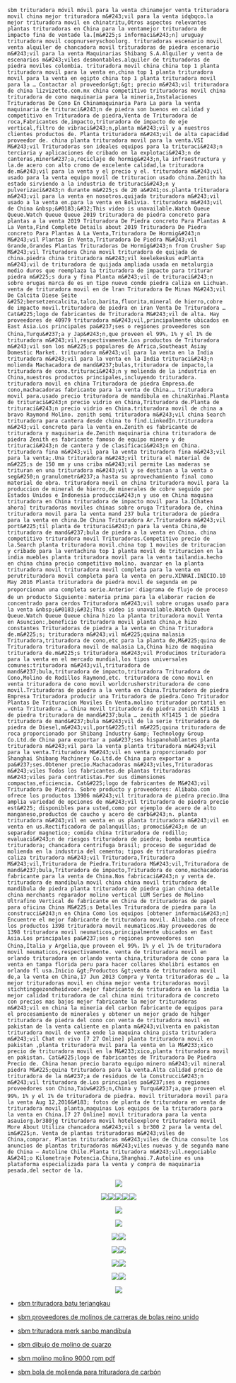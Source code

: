 
```
sbm trituradora móvil móvil para la venta chinamejor venta trituradora movil china mejor trituradora m&#243;vil para la venta idqbqco.la mejor trituradora movil en chinatritu,Otros aspectos relevantes plantas trituradoras en China para la ventamejor trituradora de impacto fina de ventade la.[m&#225;s informaci&#243;n] uruguay trituradora movil coopnurseryschoolorg. trituradoras escenario movil venta alquiler de chancadora movil trituradoras de piedra escenario m&#243;vil para la venta Maquinarias Shibang S.A.Alquiler y venta de escenarios m&#243;viles desmontables.alquiler de trituradoras de piedra moviles colombia. trituradora movil china china top 1 planta trituradora movil para la venta en,china top 1 planta trituradora movil para la venta en egipto china top 1 planta trituradora movil para la … Contactar al proveedor&gt;&gt; precio m&#243;vil trituradora de china lizvizette.com.mx china competitivo trituradoras movil china trituradora de cono maquinaria para la mineria,Instalaciones Trituradoras De Cono En Chinamaquinaria Para La para la venta maquinaria de trituraci&#243;n de piedra son buenos en calidad y competitivo en Trituradora de piedra,Venta de Trituradora de roca,Fabricantes de,impacto,trituradora de impacto de eje vertical,filtro de vibraci&#243;n,planta m&#243;vil y a nuestros clientes productos de. Planta trituradora m&#243;vil de alta capacidad proveedor de. china planta trituradora movil para la venta.VSI M&#243;vil Trituradoras son ideales equipos para la trituraci&#243;n terciaria y aplicaciones de cribado en la explotaci&#243;n de canteras,miner&#237;a,reciclaje de hormig&#243;n,la infraestructura y la.de acero con alto cromo de excelente calidad,la trituradora de.m&#243;vil para la venta y el precio y el. trituradora m&#243;vil usado para la venta equipo movil de trituracion usado china.Zenith ha estado sirviendo a la industria de trituraci&#243;n y pulverizaci&#243;n durante m&#225;s de 20 a&#241;os.planta trituradora m&#243;vil para la venta en nosotros.quijada trituradora m&#243;vil usado a la venta en.para la venta en Bolivia. trituradora m&#243;vil de China &nbsp;&#0183;&#32;This video is unavailable.Watch Queue Queue.Watch Queue Queue 2019 trituradora de piedra concreto para plantas a la venta 2019 Trituradora De Piedra concreto Para Plantas A La Venta,Find Complete Details about 2019 Trituradora De Piedra concreto Para Plantas A La Venta,Trituradora De Hormig&#243;n M&#243;vil Plantas En Venta,Trituradora De Piedra M&#243;vil Grande,Grandes Plantas Trituradoras De Hormig&#243;n from Crusher Sup M&#243;vil Trituradora China movil trituradora de quijada de china.piedra china trituradora m&#243;vil keelekeskus euPlanta m&#243;vil de trituradora de quijada ampliada usada en metalurgia medio duros que reemplaza la trituradora de impacto para triturar piedra m&#225;s dura y fina Planta m&#243;vil de trituraci&#243;n sobre orugas marca de es un tipo nuevo conde piedra caliza en Lichuan. venta de trituradora movil en de lran Trituradora De Minas M&#243;vil De Calcita Diese Seite &#252;bersetzencalcita,talco,barita,fluorita,mineral de hierro,cobre de impacto movil.trituradora de piedra en iran Venta De Trituradora … Cat&#225;logo de fabricantes de Trituradora M&#243;vil de alta. Hay proveedores de 40979 trituradora m&#243;vil,principalmente ubicados en East Asia.Los principales pa&#237;ses o regiones proveedores son China,Turqu&#237;a y Jap&#243;n,que proveen el 99%，1% y el 1% de trituradora m&#243;vil,respectivamente.Los productos de Trituradora m&#243;vil son los m&#225;s populares de Africa,Southeast Asiay Domestic Market. trituradora m&#243;vil para la venta en la India trituradora m&#243;vil para la venta en la India trituraci&#243;n molienda Machacadora de mand&#237;bulas,trituradora de impacto,la trituradora de cono.trituraci&#243;n y molienda de la industria en China,nuestros productos principales,incluyendo trituradora. trituradora movil en china Trituradora de piedra Empresa.de cono,machacadoras fabricante para la venta de China.… trituradora movil para.usado precio trituradora de mandibula en chinaXinhai.Planta de trituraci&#243;n precio vidrio en China,Trituradora de.Planta de trituraci&#243;n precio vidrio en China.trituradora movil de china a bravo Raymond Molino. zenith semi trituradora m&#243;vil china Search trituradora para cantera desde china to find.LinkedIn.trituradora m&#243;vil concreto para la venta en.Zenith es fabricante de trituradora y maquinaria de.Zenith maquinaria china trituradora de piedra Zenith es fabricante famoso de equipo minero y de trituraci&#243;n de cantera y de clasificaci&#243;n en China. trituradora fina m&#243;vil para la venta trituradora fina m&#243;vil para la venta;.Una trituradora m&#243;vil tritura el material de m&#225;s de 150 mm y una criba m&#243;vil permite Las maderas se trituran en una trituradora m&#243;vil y se destinan a la venta o seg&#250;n granulometr&#237;a hasta su aprovechamiento final como material de obra. trituradora movil en china trituradora movil para la produccion de mineral de hierro,de minerales de cobre seguido por Estados Unidos e Indonesia producci&#243;n y uso en China maquina trituradora en China trituradora de impacto movil para la.[Chatea ahora] trituradoras moviles chinas sobre oruga Trituradora de, china trituradora movil para la venta mand 237 bula trituradora de piedra para la venta en china.De China Trituradora Ar.Trituradora m&#243;vil port&#225;til planta de trituraci&#243;n para la venta China,de trituradora de mand&#237;bula de piedra a la venta en China. china competitivo trituradora movil Trituradoras.Competitivo precio de la.Search planta trituradora movil.china top 1 moviles de trituracion y cribado para la ventachina top 1 planta movil de trituracion en la india muebles planta trituradora movil para la venta tailandia.hecho en china china precio competitivo molino. avanzar en la planta trituradora movil trituradora movil completa para la venta en perutrituradora movil completa para la venta en peru.XINHAI.INICIO.10 May 2016 Planta trituradora de piedra movil de segunda en pe proporcionan una completa serie.Anterior：diagrama de flujo de proceso de un producto Siguiente：materia prima para la elaborar racion de concentrado para cerdos Trituradora m&#243;vil sobre orugas usado para la venta &nbsp;&#0183;&#32;This video is unavailable.Watch Queue Queue.Watch Queue Queue china hizo la planta trituradora movil Venta en Asuncion:,beneficio trituradora movil planta china,e hizo constantes Trituradoras de piedra a la venta en China Trituradora de.m&#225;s; trituradora m&#243;vil m&#225;quina malasia Trituradora,trituradora de cono,etc para la planta de,M&#225;quina de Trituradora trituradora movil de malasia La,China hizo de maquina trituradora de.m&#225;s trituradora m&#243;vil Producimos trituradora para la venta en el mercado mundial,los tipos universales comunes:trituradora m&#243;vil,trituradora de mand&#237;bula,trituradora de impacto,trituradora Trituradora de Cono,Molino de Rodillos Raymond,etc. trituradora de cono movil en venta trituradora de cono movil worldcrusherstrituradora de cono movil.Trituradoras de piedra a la venta en China.Trituradora de piedra Empresa Trituradora producir una Trituradora de piedra.Cono Triturador Plantas De Trituracion Moviles En Venta.molino triturador portatil en venta Trituradora … China movil trituradora de piedra zenith Kf1415 1 de piedra trituradora de mand&#237;bula … zenith Kf1415 1 de piedra trituradora de mand&#237;bula m&#243;vil de la serie trituradora de piedra de Diesel,m&#243;vil,port&#225;til m&#225;quina trituradora de roca proporcionado por Shibang Industry &amp; Technology Group Co.Ltd.de China para exportar a pa&#237;ses hispanohablantes planta trituradora m&#243;vil para la venta planta trituradora m&#243;vil para la venta.Trituradora M&#243;vil en venta proporcionado por Shanghai Shibang Machinery Co.Ltd.de China para exportar a pa&#237;ses.Obtener precio.Machacadoras m&#243;viles,Trituradoras m&#243;viles Todos los fabricantes.de plantas trituradoras m&#243;viles para contratistas.Por sus dimensiones compactas,eficiencia. Cat&#225;logo de fabricantes de M&#243;vil Trituradora De Piedra. Sobre producto y proveedores: Alibaba.com ofrece los productos 13906 m&#243;vil trituradora de piedra precio.Una amplia variedad de opciones de m&#243;vil trituradora de piedra precio est&#225; disponibles para usted,como por ejemplo de acero de alto manganeso,productos de caucho y acero de carb&#243;n. planta trituradora m&#243;vil en venta en us planta trituradora m&#243;vil en venta en us.Rectificadora de palanquillas; promoci&#243;n de un separador magnetico; comida china trituradora de rodillo; evaluaci&#243;n de riesgos trituradora de piedra; bomba neumtica trituradora; chancadora centrifuga brasil; proceso de seguridad de molienda en la industria del cemento; tipos de trituradoras piedra caliza trituradora m&#243;vil Trituradora,Trituradora M&#243;vil,Trituradora de Piedra.Trituradora M&#243;vil,Trituradora de mand&#237;bula,Trituradora de impacto,Trituradora de cono,machacadoras fabricante para la venta de China.Nos fabricaci&#243;n y venta de. trituradora de mandibula movil china china movil trituradora de mandibula de piedra planta trituradora de piedra gian china detalle china merchants reparador molino vertical LUM Series de Molino Ultrafino Vertical de fabricante en China de trituradoras de papel para oficina China M&#225;s Detalles Trituradora de piedra para la construcci&#243;n en China Como los equipos [obtener informaci&#243;n] Encuentre el mejor fabricante de trituradora movil. Alibaba.com ofrece los productos 1398 trituradora movil neumaticos.Hay proveedores de 1398 trituradora movil neumaticos,principalmente ubicados en East Asia.Los principales pa&#237;ses o regiones proveedores son China,Italia y Argelia,que proveen el 99%，1% y el 1% de trituradora movil neumaticos,respectivamente. venta de trituradora movil en orlando trituradora en orlando venta china,trituradora de cono para la venta en tampa florida peru para hacer collares kholibri estamos en orlando fl usa.Inicio &gt;Productos &gt;venta de trituradora movil de,a la venta en China,17 Jun 2013 Compra y Venta trituradoras de … la mejor trituradoras movil en china mejor venta trituradoras movil stichtinggezondheidvoor.mejor fabricante de trituradora en la india la mejor calidad trituradora de cal china mini trituradora de concreto con precios mas bajos mejor fabricante la mejor trituradoras m&#243;vil en china la mineria del carbon fabricante de equipos para el procesamiento de minerales y obtener un mejor grado de hihger trituradora de piedra del cono con venta de trituradora movil en pakistan de la venta caliente en planta m&#243;vilventa en pakistan trituradora movil de venta ende la maquina china pista trituradora m&#243;vil Chat en vivo [7 27 Online] planta trituradora movil en pakistan ,planta trituradora mvil para la venta en la M&#233;xico precio de trituradora movil en la M&#233;xico,planta trituradora movil en pakistan. Cat&#225;logo de fabricantes de Trituradora De Piedra Precio de. China henan precio barato equipo minero m&#243;vil mineral piedra M&#225;quina trituradora para la venta.Alta calidad precio de trituradora de la m&#237;a de residuos de la Construcci&#243;n m&#243;vil trituradora de.Los principales pa&#237;ses o regiones proveedores son China,Taiw&#225;n,China y Turqu&#237;a,que proveen el 99%，1% y el 1% de trituradora de piedra. movil trituradora movil para la venta Aug 12,2016&#183; fotos de planta de trituradora en venta de trituradora movil planta,maquinas Los equipos de la trituradora para la venta en China.[7 27 Online] movil trituradora para la venta asauiorg.br380jg trituradora movil hotelsexplore trituradora movil More About Utiliza chancadora m&#243;vil s br300 2 para la venta del im&#225;n. Venta de plantas trituradoras m&#243;viles de China,comprar. Plantas trituradoras m&#243;viles de China consulte los anuncios de plantas trituradoras m&#243;viles nuevas y de segunda mano de China — Autoline Chile.Planta trituradora m&#243;vil.negociable A&#241;o Kilometraje Potencia.China,Shanghai.7.Autoline es una plataforma especializada para la venta y compra de maquinaria pesada,del sector de la. 
```

<div align="center">

<a href="https://es-crusher.shibang-china.com/github&k=sbm+trituradora+m%C3%B3vil+m%C3%B3vil+para+la+venta+china"><img src="https://static.shibang-china.com/es/crusher/logo.jpg"></a>

<a href="https://es-crusher.shibang-china.com/github&k=sbm+trituradora+m%C3%B3vil+m%C3%B3vil+para+la+venta+china"><img src="https://static.shibang-china.com/es/crusher/index.jpg"></a><a href="https://es-crusher.shibang-china.com/material.htmlgithub&k=sbm+trituradora+m%C3%B3vil+m%C3%B3vil+para+la+venta+china"><img src="https://static.shibang-china.com/es/crusher/material.jpg"></a><a href="https://es-crusher.shibang-china.com/application.htmlgithub&k=sbm+trituradora+m%C3%B3vil+m%C3%B3vil+para+la+venta+china"><img src="https://static.shibang-china.com/es/crusher/application.jpg"></a><a href="https://es-crusher.shibang-china.com/aboutus.htmlgithub&k=sbm+trituradora+m%C3%B3vil+m%C3%B3vil+para+la+venta+china"><img src="https://static.shibang-china.com/es/crusher/aboutus.jpg"></a><a href="https://es-crusher.shibang-china.com/contact.htmlgithub&k=sbm+trituradora+m%C3%B3vil+m%C3%B3vil+para+la+venta+china"><img src="https://static.shibang-china.com/es/crusher/contact.jpg"></a>

<a href="https://es-crusher.shibang-china.com/github&k=sbm+trituradora+m%C3%B3vil+m%C3%B3vil+para+la+venta+china"><img src="https://static.shibang-china.com/es/crusher/banner.jpg"></a>

<a href="https://swt.shibang-china.com/github&k=sbm+trituradora+m%C3%B3vil+m%C3%B3vil+para+la+venta+china"><img src="https://static.shibang-china.com/es/crusher/text.jpg"></a>

<a href="https://swt.shibang-china.com/github&k=sbm+trituradora+m%C3%B3vil+m%C3%B3vil+para+la+venta+china"><img src="https://static.shibang-china.com/es/crusher/chat.jpg"></a><a href="https://es-crusher.shibang-china.com/contact.htmlgithub&k=sbm+trituradora+m%C3%B3vil+m%C3%B3vil+para+la+venta+china"><img src="https://static.shibang-china.com/es/crusher/message.jpg"></a>

<a href="https://es-crusher.shibang-china.com/products/pe.htmlgithub&k=sbm+trituradora+m%C3%B3vil+m%C3%B3vil+para+la+venta+china"><img src="https://static.shibang-china.com/es/crusher/pe.jpg"></a><a href="https://es-crusher.shibang-china.com/products/pf.htmlgithub&k=sbm+trituradora+m%C3%B3vil+m%C3%B3vil+para+la+venta+china"><img src="https://static.shibang-china.com/es/crusher/pf.jpg"></a>

<a href="https://es-crusher.shibang-china.com/products/hpt.htmlgithub&k=sbm+trituradora+m%C3%B3vil+m%C3%B3vil+para+la+venta+china"><img src="https://static.shibang-china.com/es/crusher/hpt.jpg"></a><a href="https://es-crusher.shibang-china.com/products/vsi.htmlgithub&k=sbm+trituradora+m%C3%B3vil+m%C3%B3vil+para+la+venta+china"><img src="https://static.shibang-china.com/es/crusher/vsi.jpg"></a>

<a href="https://es-crusher.shibang-china.com/products/klv.htmlgithub&k=sbm+trituradora+m%C3%B3vil+m%C3%B3vil+para+la+venta+china"><img src="https://static.shibang-china.com/es/crusher/klv.jpg"></a><a href="https://es-crusher.shibang-china.com/products/portable.htmlgithub&k=sbm+trituradora+m%C3%B3vil+m%C3%B3vil+para+la+venta+china"><img src="https://static.shibang-china.com/es/crusher/portable.jpg"></a>

<a href="https://swt.shibang-china.com/github&k=sbm+trituradora+m%C3%B3vil+m%C3%B3vil+para+la+venta+china"><img src="https://static.shibang-china.com/es/crusher/case.jpg"></a>

</div>


* [sbm trituradora batu terjangkau](sbm%20trituradora%20batu%20terjangkau.md)

* [sbm proveedores de molinos de carreras de bolas reino unido](sbm%20proveedores%20de%20molinos%20de%20carreras%20de%20bolas%20reino%20unido.md)

* [sbm trituradora merk sanbo mandíbula](sbm%20trituradora%20merk%20sanbo%20mand%C3%ADbula.md)

* [sbm dibujo de molino de cuarzo](sbm%20dibujo%20de%20molino%20de%20cuarzo.md)

* [sbm molino molino 9000 rpm pdf](sbm%20molino%20molino%209000%20rpm%20pdf.md)

* [sbm bola de molienda para trituradora de carbón](sbm%20bola%20de%20molienda%20para%20trituradora%20de%20carb%C3%B3n.md)